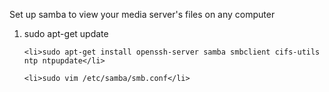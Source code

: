 Set up samba to view your media server's files on any computer

<ol>
	<li>sudo apt-get update</li>

	<li>sudo apt-get install openssh-server samba smbclient cifs-utils ntp ntpupdate</li>

	<li>sudo vim /etc/samba/smb.conf</li>

</ol>
